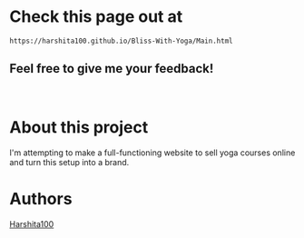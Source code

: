 # Check this page out at 
```https://harshita100.github.io/Bliss-With-Yoga/Main.html```
<br>
<h2> Feel free to give me your feedback!</h2>
<br>

# About this project
I'm attempting to make a full-functioning website to sell yoga courses online and turn this setup into a brand.
<br>
  
# Authors
[Harshita100](https://github.com/Harshita100)
